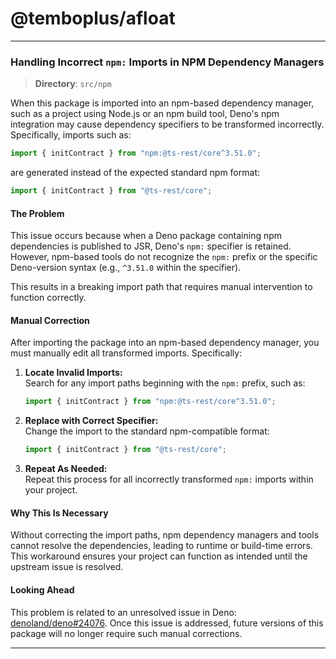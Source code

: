 # @temboplus/afloat

---

### Handling Incorrect `npm:` Imports in NPM Dependency Managers

> **Directory**: `src/npm`

When this package is imported into an npm-based dependency manager, such as a project using Node.js or an npm build tool, Deno's npm integration may cause dependency specifiers to be transformed incorrectly. Specifically, imports such as:  

```typescript
import { initContract } from "npm:@ts-rest/core^3.51.0";
```

are generated instead of the expected standard npm format:  

```typescript
import { initContract } from "@ts-rest/core";
```

#### The Problem

This issue occurs because when a Deno package containing npm dependencies is published to JSR, Deno's `npm:` specifier is retained. However, npm-based tools do not recognize the `npm:` prefix or the specific Deno-version syntax (e.g., `^3.51.0` within the specifier).

This results in a breaking import path that requires manual intervention to function correctly.

#### Manual Correction

After importing the package into an npm-based dependency manager, you must manually edit all transformed imports. Specifically:

1. **Locate Invalid Imports:**  
   Search for any import paths beginning with the `npm:` prefix, such as:  
   ```typescript
   import { initContract } from "npm:@ts-rest/core^3.51.0";
   ```

2. **Replace with Correct Specifier:**  
   Change the import to the standard npm-compatible format:
   ```typescript
   import { initContract } from "@ts-rest/core";
   ```

3. **Repeat As Needed:**  
   Repeat this process for all incorrectly transformed `npm:` imports within your project.

#### Why This Is Necessary

Without correcting the import paths, npm dependency managers and tools cannot resolve the dependencies, leading to runtime or build-time errors. This workaround ensures your project can function as intended until the upstream issue is resolved.

#### Looking Ahead

This problem is related to an unresolved issue in Deno: [denoland/deno#24076](https://github.com/denoland/deno/issues/24076). Once this issue is addressed, future versions of this package will no longer require such manual corrections.

---
